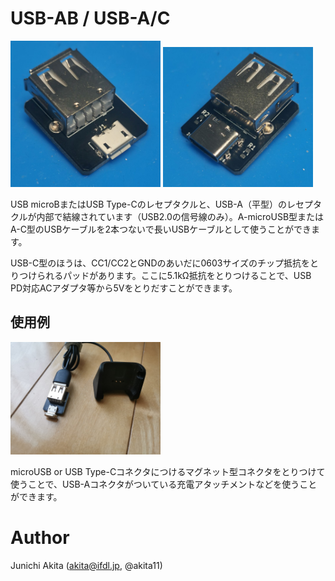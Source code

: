 # USB-AB / USB-A/C

<img src="https://github.com/akita11/USB-ABC/blob/main/USB-AB.jpg" width="240px">

<img src="https://github.com/akita11/USB-ABC/blob/main/USB-AC.jpg" width="240px">

USB microBまたはUSB Type-Cのレセプタクルと、USB-A（平型）のレセプタクルが内部で結線されています（USB2.0の信号線のみ）。A-microUSB型またはA-C型のUSBケーブルを2本つないで長いUSBケーブルとして使うことができます。

USB-C型のほうは、CC1/CC2とGNDのあいだに0603サイズのチップ抵抗をとりつけられるパッドがあります。ここに5.1kΩ抵抗をとりつけることで、USB PD対応ACアダプタ等から5Vをとりだすことができます。


## 使用例

<img src="https://github.com/akita11/USB-ABC/blob/main/USB-ABC_usage.jpg" width="240px">

microUSB or USB Type-Cコネクタにつけるマグネット型コネクタをとりつけて使うことで、USB-Aコネクタがついている充電アタッチメントなどを使うことができます。

# Author

Junichi Akita (akita@ifdl.jp, @akita11)
